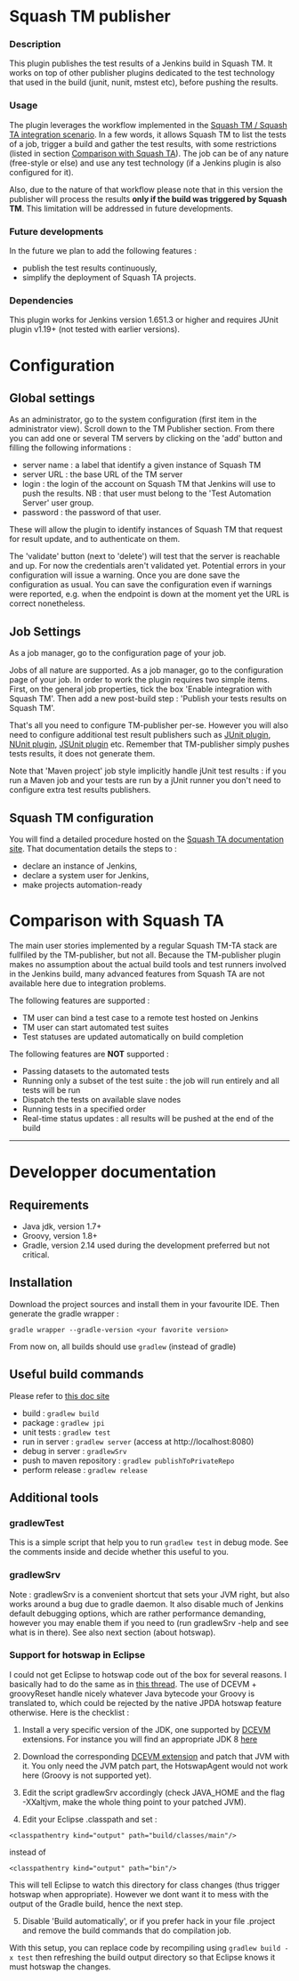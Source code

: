 # Squash TM publisher #


### Description ###
This plugin publishes the test results of a Jenkins build in Squash TM. It works on top of other publisher plugins dedicated to the test technology that used in the build (junit, nunit, mstest etc), before pushing the results.


### Usage ###
The plugin leverages the workflow implemented in the [Squash TM / Squash TA integration scenario](https://sites.google.com/a/henix.fr/wiki-squash-ta/tm---ta-guide/user-guide). In a few words, it allows Squash TM to list the tests of a job, trigger a build and gather the test results, with some restrictions (listed in section [Comparison with Squash TA](#comparison-with-squash-ta)). The job can be of any nature (free-style or else) and use any test technology (if a Jenkins plugin is also configured for it).

Also, due to the nature of that workflow please note that in this version the publisher will process the results **only if the build was triggered by Squash TM**. This limitation will be addressed in future developments.


### Future developments ###
In the future we plan to add the following features :

* publish the test results continuously,
* simplify the deployment of Squash TA projects.


### Dependencies ###
This plugin works for Jenkins version 1.651.3 or higher and requires JUnit plugin v1.19+ (not tested with earlier versions).


# Configuration #

## Global settings ##

As an administrator, go to the system configuration (first item in the administrator view). Scroll down to the TM Publisher section. From there you can add one or several TM servers by clicking on the 'add' button and filling the following informations : 

* server name : a label that identify a given instance of Squash TM
* server URL : the base URL of the TM server
* login : the login of the account on Squash TM that Jenkins will use to push the results. NB : that user must belong to the 'Test Automation Server' user group.
* password : the password of that user.

These will allow the plugin to identify instances of Squash TM that request for result update, and to authenticate on them.

The 'validate' button (next to 'delete') will test that the server is reachable and up. For now the credentials aren't validated yet. Potential errors in your configuration will issue a warning. Once you are done save the configuration as usual. You can save the configuration even if warnings were reported, e.g. when the endpoint is down at the moment yet the URL is correct nonetheless.


## Job Settings ##

As a job manager, go to the configuration page of your job.

Jobs of all nature are supported. As a job manager, go to the configuration page of your job. In order to work the plugin requires two simple items. First, on the general job properties, tick the box 'Enable integration with Squash TM'. Then add a new post-build step : 'Publish your tests results on Squash TM'.

That's all you need to configure TM-publisher per-se. However you will also need to configure additional test result publishers such as [JUnit plugin](https://wiki.jenkins-ci.org/display/JENKINS/JUnit+Plugin), [NUnit plugin](https://wiki.jenkins-ci.org/display/JENKINS/NUnit+Plugin), [JSUnit plugin](https://wiki.jenkins-ci.org/display/JENKINS/JSUnit+plugin) etc. Remember that TM-publisher simply pushes tests results, it does not generate them.

Note that 'Maven project' job style implicitly handle jUnit test results : if you run a Maven job and your tests are run by a jUnit runner you don't need to configure extra test results publishers.


## Squash TM configuration ##

You will find a detailed procedure hosted on the [Squash TA documentation site](https://sites.google.com/a/henix.fr/wiki-squash-ta/tm---ta-guide/2---configuration/configuring-tm/from-1-13-0). That documentation details the steps to :

* declare an instance of Jenkins,
* declare a system user for Jenkins,
* make projects automation-ready

# Comparison with Squash TA #

The main user stories implemented by a regular Squash TM-TA stack are fullfiled by the TM-publisher, but not all. Because the TM-publisher plugin makes no assumption about the actual build tools and test runners involved in the Jenkins build, many advanced features from Squash TA are not available here due to integration problems.

The following features are supported : 

* TM user can bind a test case to a remote test hosted on Jenkins
* TM user can start automated test suites
* Test statuses are updated automatically on build completion

The following features are **NOT** supported :

* Passing datasets to the automated tests
* Running only a subset of the test suite : the job will run entirely and all tests will be run
* Dispatch the tests on available slave nodes
* Running tests in a specified order
* Real-time status updates : all results will be pushed at the end of the build

---

# Developper documentation #
## Requirements ##

* Java jdk, version 1.7+
* Groovy, version 1.8+
* Gradle, version 2.14 used during the development preferred but not critical.

## Installation ##

Download the project sources and install them in your favourite IDE.
Then generate the gradle wrapper : 

```
gradle wrapper --gradle-version <your favorite version>
```

From now on, all builds should use `gradlew` (instead of gradle)

## Useful build commands ##

Please refer to [this doc site](https://wiki.jenkins-ci.org/display/JENKINS/Gradle+JPI+Plugin)

* build : `gradlew build`
* package : `gradlew jpi`
* unit tests : `gradlew test`
* run in server : `gradlew server` (access at http://localhost:8080)
* debug in server : `gradlewSrv` 
* push to maven repository : `gradlew publishToPrivateRepo`
* perform release : `gradlew release`

## Additional tools ##

### gradlewTest ###

This is a simple script that help you to run `gradlew test` in debug mode. See the comments inside and decide whether this useful to you.

### gradlewSrv ###

Note : gradlewSrv is a convenient shortcut that sets your JVM right, but also works around a bug due to gradle daemon. It also disable much of Jenkins default debugging options, which are rather performance demanding, however you may enable them if you need to (run gradlewSrv -help and see what is in there). See also next section (about hotswap).

### Support for hotswap in Eclipse ###

I could not get Eclipse to hotswap code out of the box for several reasons. I basically had to do the same as in [this thread](http://stackoverflow.com/questions/31127533/is-hot-code-replace-supposed-to-work-for-groovy-in-eclipse/31143994#31143994). The use of DCEVM + groovyReset handle nicely whatever Java bytecode your Groovy is translated to, which could be rejected by the native JPDA hotswap feature otherwise. Here is the checklist : 

1. Install a very specific version of the JDK, one supported by [DCEVM](https://dcevm.github.io/) extensions. For instance you will find an appropriate JDK 8 [here](http://www.oracle.com/technetwork/java/javase/downloads/java-archive-javase8-2177648.html#jdk-8u92-oth-JPR)
2. Download the corresponding [DCEVM extension](https://dcevm.github.io/) and patch that JVM with it. You only need the JVM patch part, the HotswapAgent would not work here (Groovy is not supported yet).
3. Edit the script gradlewSrv accordingly (check JAVA_HOME and the flag -XXaltjvm, make the whole thing point to your patched JVM).
 
4. Edit your Eclipse .classpath and set :
```
<classpathentry kind="output" path="build/classes/main"/>
```
instead of
```
<classpathentry kind="output" path="bin"/>
```

This will tell Eclipse to watch this directory for class changes (thus trigger hotswap when appropriate). However we dont want it to mess with the output of the Gradle build, hence the next step.

5. Disable 'Build automatically', or if you prefer hack in your file .project and remove the build commands that do compilation job.

With this setup, you can replace code by recompiling using `gradlew build -x test` then refreshing the build output directory so that Eclipse knows it must hotswap the changes. 